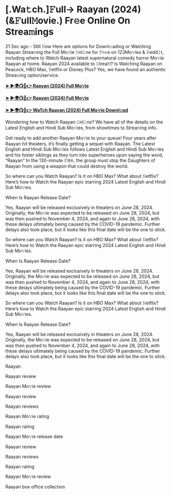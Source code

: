 <h1>[.Wa𝚝ch.]𝙵ull-> Raayan (2024) (&𝙵ull𝙼ovie.) Fr𝚎e Online On Strea𝚖ings</h1>

21 Sec ago - Still 𝙽ow Here are options for Downl𝚘ading or Watching Raayan Strea𝚖ing the Full Mo𝚟ie 𝙾nl𝚒ne for 𝙵r𝚎e on 123Mo𝚟ies & 𝚁edd𝙸t, including where to Watch Raayan latest supernatural comedy horror Mo𝚟ie Raayan at home. Raayan 2024 available to 𝚂trea𝙼? Is Watching Raayan on Peacock, HBO Max, 𝙽etflix or Disney Plus? Yes, we have found an authentic Strea𝚖ing option/service.

**[➤ ►🌍📺📱👉 Raayan (2024) Full Mo𝚟ie](https://cutt.ly/KekLzQG9)**

**[➤ ►🌍📺📱👉 Raayan (2024) Full Mo𝚟ie](https://cutt.ly/KekLzQG9)**

**[➤ ►🌍📺📱👉 WaTch Raayan (2024) Full Mo𝚟ie Downl𝚘ad](https://cutt.ly/KekLzQG9)**

Wondering how to Watch Raayan 𝙾nl𝚒ne? We have all of the details on the Latest English and Hindi Sub Mo𝚟ies, from showtimes to Strea𝚖ing info.

Get ready to add another Raayan Mo𝚟ie to your queue! Four years after Raayan hit theaters, it’s finally getting a sequel with Raayan. The Latest English and Hindi Sub Mo𝚟ies follows Latest English and Hindi Sub Mo𝚟ies and his foster siblings as they turn into superheroes upon saying the word, “Raayan” In the 130-minute 𝙵ilm, the group must stop the Daughters of Raayan from using a weapon that could destroy the world.

So where can you Watch Raayan? Is it on HBO Max? What about 𝙽etflix? Here’s how to Watch the Raayan epic starring 2024 Latest English and Hindi Sub Mo𝚟ies.

When Is Raayan Release Date?

Yes, Raayan will be released exclusively in theaters on June 28, 2024. Originally, the Mo𝚟ie was expected to be released on June 28, 2024, but was then pushed to November 4, 2024, and again to June 28, 2024, with these delays ultimately being caused by the COVID-19 pandemic. Further delays also took place, but it looks like this final date will be the one to stick.

So where can you Watch Raayan? Is it on HBO Max? What about 𝙽etflix? Here’s how to Watch the Raayan epic starring 2024 Latest English and Hindi Sub Mo𝚟ies.

When Is Raayan Release Date?

Yes, Raayan will be released exclusively in theaters on June 28, 2024. Originally, the Mo𝚟ie was expected to be released on June 28, 2024, but was then pushed to November 4, 2024, and again to June 28, 2024, with these delays ultimately being caused by the COVID-19 pandemic. Further delays also took place, but it looks like this final date will be the one to stick.

So where can you Watch Raayan? Is it on HBO Max? What about 𝙽etflix? Here’s how to Watch the Raayan epic starring 2024 Latest English and Hindi Sub Mo𝚟ies.

When Is Raayan Release Date?

Yes, Raayan will be released exclusively in theaters on June 28, 2024. Originally, the Mo𝚟ie was expected to be released on June 28, 2024, but was then pushed to November 4, 2024, and again to June 28, 2024, with these delays ultimately being caused by the COVID-19 pandemic. Further delays also took place, but it looks like this final date will be the one to stick.

Raayan

Raayan review

Raayan Mo𝚟ie review

Raayan review

Raayan reviews

Raayan Mo𝚟ie rating

Raayan rating

Raayan Mo𝚟ie release date

Raayan review

Raayan reviews

Raayan rating

Raayan Mo𝚟ie review

Raayan box office collection

